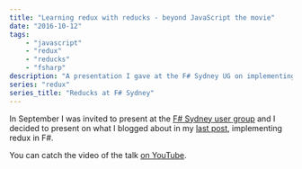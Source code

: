 ```yaml
---
title: "Learning redux with reducks - beyond JavaScript the movie"
date: "2016-10-12"
tags:
    - "javascript"
    - "redux"
    - "reducks"
    - "fsharp"
description: "A presentation I gave at the F# Sydney UG on implementing redux in F#"
series: "redux"
series_title: "Reducks at F# Sydney"
---
```


In September I was invited to present at the [F# Sydney user group](http://www.meetup.com/en-AU/fsharpsydney/) and I decided to present on what I blogged about in my [last post](/posts/2016-10-10-learning-redux-with-reducks-beyond-javascript.html), implementing redux in F#.

You can catch the video of the talk [on YouTube](https://www.youtube.com/watch?v=N8OmhCAZEH0).
